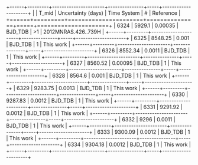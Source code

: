 +------+---------+----------------------+---------------+-----+---------------------+
|      |   T_mid |   Uncertainty (days) | Time System   | #   | Reference           |
+======+=========+======================+===============+=====+=====================+
| 6324 | 5929.1  |              0.00035 | BJD_TDB       | >1  | 2012MNRAS.426..739H |
+------+---------+----------------------+---------------+-----+---------------------+
| 6325 | 8548.25 |              0.001   | BJD_TDB       | 1   | This work           |
+------+---------+----------------------+---------------+-----+---------------------+
| 6326 | 8552.34 |              0.0011  | BJD_TDB       | 1   | This work           |
+------+---------+----------------------+---------------+-----+---------------------+
| 6327 | 8560.52 |              0.00095 | BJD_TDB       | 1   | This work           |
+------+---------+----------------------+---------------+-----+---------------------+
| 6328 | 8564.6  |              0.001   | BJD_TDB       | 1   | This work           |
+------+---------+----------------------+---------------+-----+---------------------+
| 6329 | 9283.75 |              0.0013  | BJD_TDB       | 1   | This work           |
+------+---------+----------------------+---------------+-----+---------------------+
| 6330 | 9287.83 |              0.0012  | BJD_TDB       | 1   | This work           |
+------+---------+----------------------+---------------+-----+---------------------+
| 6331 | 9291.92 |              0.0012  | BJD_TDB       | 1   | This work           |
+------+---------+----------------------+---------------+-----+---------------------+
| 6332 | 9296    |              0.0011  | BJD_TDB       | 1   | This work           |
+------+---------+----------------------+---------------+-----+---------------------+
| 6333 | 9300.09 |              0.0012  | BJD_TDB       | 1   | This work           |
+------+---------+----------------------+---------------+-----+---------------------+
| 6334 | 9304.18 |              0.0012  | BJD_TDB       | 1   | This work           |
+------+---------+----------------------+---------------+-----+---------------------+